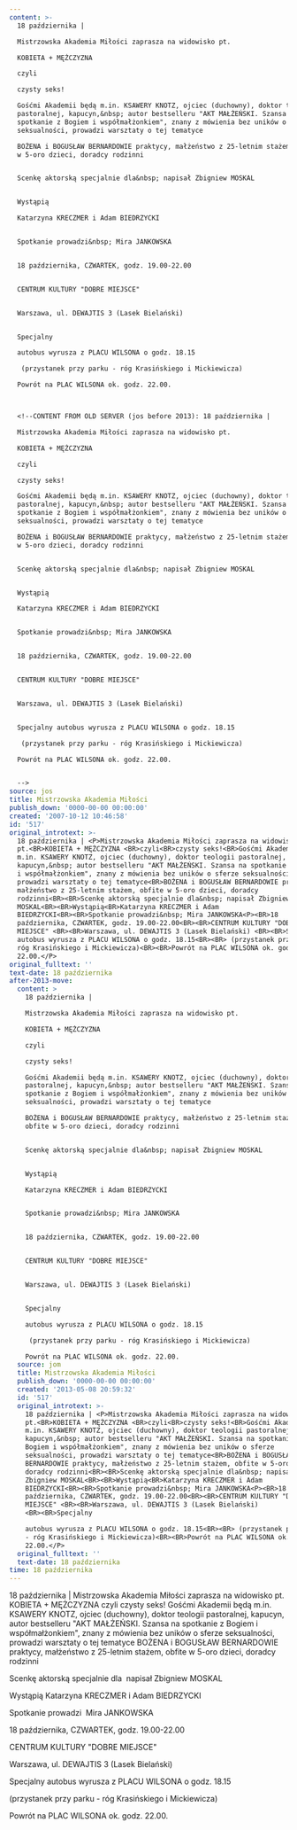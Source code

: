 ```yaml
---
content: >-
  18 października | 

  Mistrzowska Akademia Miłości zaprasza na widowisko pt.

  KOBIETA + MĘŻCZYZNA 

  czyli

  czysty seks!

  Gośćmi Akademii będą m.in. KSAWERY KNOTZ, ojciec (duchowny), doktor teologii
  pastoralnej, kapucyn,&nbsp; autor bestselleru "AKT MAŁŻEŃSKI. Szansa na
  spotkanie z Bogiem i współmałżonkiem", znany z mówienia bez uników o sferze
  seksualności, prowadzi warsztaty o tej tematyce

  BOŻENA i BOGUSŁAW BERNARDOWIE praktycy, małżeństwo z 25-letnim stażem, obfite
  w 5-oro dzieci, doradcy rodzinni


  Scenkę aktorską specjalnie dla&nbsp; napisał Zbigniew MOSKAL


  Wystąpią

  Katarzyna KRECZMER i Adam BIEDRZYCKI


  Spotkanie prowadzi&nbsp; Mira JANKOWSKA


  18 października, CZWARTEK, godz. 19.00-22.00


  CENTRUM KULTURY "DOBRE MIEJSCE" 


  Warszawa, ul. DEWAJTIS 3 (Lasek Bielański) 


  Specjalny 

  autobus wyrusza z PLACU WILSONA o godz. 18.15

   (przystanek przy parku - róg Krasińskiego i Mickiewicza)

  Powrót na PLAC WILSONA ok. godz. 22.00.



  <!--CONTENT FROM OLD SERVER (jos before 2013): 18 października | 

  Mistrzowska Akademia Miłości zaprasza na widowisko pt.

  KOBIETA + MĘŻCZYZNA 

  czyli

  czysty seks!

  Gośćmi Akademii będą m.in. KSAWERY KNOTZ, ojciec (duchowny), doktor teologii
  pastoralnej, kapucyn,&nbsp; autor bestselleru "AKT MAŁŻEŃSKI. Szansa na
  spotkanie z Bogiem i współmałżonkiem", znany z mówienia bez uników o sferze
  seksualności, prowadzi warsztaty o tej tematyce

  BOŻENA i BOGUSŁAW BERNARDOWIE praktycy, małżeństwo z 25-letnim stażem, obfite
  w 5-oro dzieci, doradcy rodzinni


  Scenkę aktorską specjalnie dla&nbsp; napisał Zbigniew MOSKAL


  Wystąpią

  Katarzyna KRECZMER i Adam BIEDRZYCKI


  Spotkanie prowadzi&nbsp; Mira JANKOWSKA


  18 października, CZWARTEK, godz. 19.00-22.00


  CENTRUM KULTURY "DOBRE MIEJSCE" 


  Warszawa, ul. DEWAJTIS 3 (Lasek Bielański) 


  Specjalny autobus wyrusza z PLACU WILSONA o godz. 18.15

   (przystanek przy parku - róg Krasińskiego i Mickiewicza)

  Powrót na PLAC WILSONA ok. godz. 22.00.


  -->
source: jos
title: Mistrzowska Akademia Miłości
publish_down: '0000-00-00 00:00:00'
created: '2007-10-12 10:46:58'
id: '517'
original_introtext: >-
  18 października | <P>Mistrzowska Akademia Miłości zaprasza na widowisko
  pt.<BR>KOBIETA + MĘŻCZYZNA <BR>czyli<BR>czysty seks!<BR>Gośćmi Akademii będą
  m.in. KSAWERY KNOTZ, ojciec (duchowny), doktor teologii pastoralnej,
  kapucyn,&nbsp; autor bestselleru "AKT MAŁŻEŃSKI. Szansa na spotkanie z Bogiem
  i współmałżonkiem", znany z mówienia bez uników o sferze seksualności,
  prowadzi warsztaty o tej tematyce<BR>BOŻENA i BOGUSŁAW BERNARDOWIE praktycy,
  małżeństwo z 25-letnim stażem, obfite w 5-oro dzieci, doradcy
  rodzinni<BR><BR>Scenkę aktorską specjalnie dla&nbsp; napisał Zbigniew
  MOSKAL<BR><BR>Wystąpią<BR>Katarzyna KRECZMER i Adam
  BIEDRZYCKI<BR><BR>Spotkanie prowadzi&nbsp; Mira JANKOWSKA<P><BR>18
  października, CZWARTEK, godz. 19.00-22.00<BR><BR>CENTRUM KULTURY "DOBRE
  MIEJSCE" <BR><BR>Warszawa, ul. DEWAJTIS 3 (Lasek Bielański) <BR><BR>Specjalny
  autobus wyrusza z PLACU WILSONA o godz. 18.15<BR><BR> (przystanek przy parku -
  róg Krasińskiego i Mickiewicza)<BR><BR>Powrót na PLAC WILSONA ok. godz.
  22.00.</P>
original_fulltext: ''
text-date: 18 października
after-2013-move:
  content: >
    18 października | 

    Mistrzowska Akademia Miłości zaprasza na widowisko pt.

    KOBIETA + MĘŻCZYZNA 

    czyli

    czysty seks!

    Gośćmi Akademii będą m.in. KSAWERY KNOTZ, ojciec (duchowny), doktor teologii
    pastoralnej, kapucyn,&nbsp; autor bestselleru "AKT MAŁŻEŃSKI. Szansa na
    spotkanie z Bogiem i współmałżonkiem", znany z mówienia bez uników o sferze
    seksualności, prowadzi warsztaty o tej tematyce

    BOŻENA i BOGUSŁAW BERNARDOWIE praktycy, małżeństwo z 25-letnim stażem,
    obfite w 5-oro dzieci, doradcy rodzinni


    Scenkę aktorską specjalnie dla&nbsp; napisał Zbigniew MOSKAL


    Wystąpią

    Katarzyna KRECZMER i Adam BIEDRZYCKI


    Spotkanie prowadzi&nbsp; Mira JANKOWSKA


    18 października, CZWARTEK, godz. 19.00-22.00


    CENTRUM KULTURY "DOBRE MIEJSCE" 


    Warszawa, ul. DEWAJTIS 3 (Lasek Bielański) 


    Specjalny 

    autobus wyrusza z PLACU WILSONA o godz. 18.15

     (przystanek przy parku - róg Krasińskiego i Mickiewicza)

    Powrót na PLAC WILSONA ok. godz. 22.00.
  source: jom
  title: Mistrzowska Akademia Miłości
  publish_down: '0000-00-00 00:00:00'
  created: '2013-05-08 20:59:32'
  id: '517'
  original_introtext: >-
    18 października | <P>Mistrzowska Akademia Miłości zaprasza na widowisko
    pt.<BR>KOBIETA + MĘŻCZYZNA <BR>czyli<BR>czysty seks!<BR>Gośćmi Akademii będą
    m.in. KSAWERY KNOTZ, ojciec (duchowny), doktor teologii pastoralnej,
    kapucyn,&nbsp; autor bestselleru "AKT MAŁŻEŃSKI. Szansa na spotkanie z
    Bogiem i współmałżonkiem", znany z mówienia bez uników o sferze
    seksualności, prowadzi warsztaty o tej tematyce<BR>BOŻENA i BOGUSŁAW
    BERNARDOWIE praktycy, małżeństwo z 25-letnim stażem, obfite w 5-oro dzieci,
    doradcy rodzinni<BR><BR>Scenkę aktorską specjalnie dla&nbsp; napisał
    Zbigniew MOSKAL<BR><BR>Wystąpią<BR>Katarzyna KRECZMER i Adam
    BIEDRZYCKI<BR><BR>Spotkanie prowadzi&nbsp; Mira JANKOWSKA<P><BR>18
    października, CZWARTEK, godz. 19.00-22.00<BR><BR>CENTRUM KULTURY "DOBRE
    MIEJSCE" <BR><BR>Warszawa, ul. DEWAJTIS 3 (Lasek Bielański)
    <BR><BR>Specjalny 

    autobus wyrusza z PLACU WILSONA o godz. 18.15<BR><BR> (przystanek przy parku
    - róg Krasińskiego i Mickiewicza)<BR><BR>Powrót na PLAC WILSONA ok. godz.
    22.00.</P>
  original_fulltext: ''
  text-date: 18 października
time: 18 października
---
```

18 października | 
Mistrzowska Akademia Miłości zaprasza na widowisko pt.
KOBIETA + MĘŻCZYZNA 
czyli
czysty seks!
Gośćmi Akademii będą m.in. KSAWERY KNOTZ, ojciec (duchowny), doktor teologii pastoralnej, kapucyn,&nbsp; autor bestselleru "AKT MAŁŻEŃSKI. Szansa na spotkanie z Bogiem i współmałżonkiem", znany z mówienia bez uników o sferze seksualności, prowadzi warsztaty o tej tematyce
BOŻENA i BOGUSŁAW BERNARDOWIE praktycy, małżeństwo z 25-letnim stażem, obfite w 5-oro dzieci, doradcy rodzinni

Scenkę aktorską specjalnie dla&nbsp; napisał Zbigniew MOSKAL

Wystąpią
Katarzyna KRECZMER i Adam BIEDRZYCKI

Spotkanie prowadzi&nbsp; Mira JANKOWSKA

18 października, CZWARTEK, godz. 19.00-22.00

CENTRUM KULTURY "DOBRE MIEJSCE" 

Warszawa, ul. DEWAJTIS 3 (Lasek Bielański) 

Specjalny 
autobus wyrusza z PLACU WILSONA o godz. 18.15

 (przystanek przy parku - róg Krasińskiego i Mickiewicza)

Powrót na PLAC WILSONA ok. godz. 22.00.


<!--CONTENT FROM OLD SERVER (jos before 2013): 18 października | 
Mistrzowska Akademia Miłości zaprasza na widowisko pt.
KOBIETA + MĘŻCZYZNA 
czyli
czysty seks!
Gośćmi Akademii będą m.in. KSAWERY KNOTZ, ojciec (duchowny), doktor teologii pastoralnej, kapucyn,&nbsp; autor bestselleru "AKT MAŁŻEŃSKI. Szansa na spotkanie z Bogiem i współmałżonkiem", znany z mówienia bez uników o sferze seksualności, prowadzi warsztaty o tej tematyce
BOŻENA i BOGUSŁAW BERNARDOWIE praktycy, małżeństwo z 25-letnim stażem, obfite w 5-oro dzieci, doradcy rodzinni

Scenkę aktorską specjalnie dla&nbsp; napisał Zbigniew MOSKAL

Wystąpią
Katarzyna KRECZMER i Adam BIEDRZYCKI

Spotkanie prowadzi&nbsp; Mira JANKOWSKA

18 października, CZWARTEK, godz. 19.00-22.00

CENTRUM KULTURY "DOBRE MIEJSCE" 

Warszawa, ul. DEWAJTIS 3 (Lasek Bielański) 

Specjalny autobus wyrusza z PLACU WILSONA o godz. 18.15

 (przystanek przy parku - róg Krasińskiego i Mickiewicza)

Powrót na PLAC WILSONA ok. godz. 22.00.

-->

<!--{{json:{"created_date":"2007-10-12 10:46:58","publish_down":"0000-00-00 00:00:00","id":"517"}}}-->